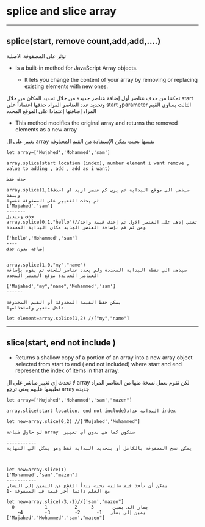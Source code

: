 # splice and slice array
-----
## splice(start, remove count,add,add,....)

تؤثر على المصفوفة الاصلية 

- Is a built-in method for JavaScript Array objects.

  - It lets you change the content of your array by removing or replacing existing elements with new ones.

 تمكننا من حذف عناصر أول إضافة عناصر جديدة من خلال تحديد المكان من خلال start
 وتحديد عدد العناصر المراد حذفها اعتماداَ على start
 وparameter الثالث يساوي القيم المراد إضافتها إعتمادا على الموقع المحدد 

  - This method modifies the original array and returns the removed elements as a new array

   تغيير على ال array نفسها 
  بحيث يمكن الإستفادة من القيم المحذوفة 


```
let array=['Mujahed','Mohammed','sam']

array.splice(start location (index), number element i want remove , value to adding , add , add as i want)

حذف فقط 

array.splice(1,1)سيذهب الى موقع البداية ثم يرى كم عنصر اريد ان احذف وينفذ
ثم يحذث التغيير على المصفوفة نفسها 
['Mujahed','sam']
-------
حذف وتبديل 
array.splice(0,1,"hello")//تعني إذهب على العنصر الاول ثم إحذف قيمة واحد ومن ثم قم بإضافة العنصر الجديد مكان البداية المحددة 

['hello','Mohammed','sam']
----
إضافة بدون حذف 


array.splice(1,0,"my","name")
سيذهب الى نقطة البداية المحددة ولم يحدد عناصر للحذف ثم يقوم بإضافة العناصر الجديدة موقع العنصر المحدد

['Mujahed',"my","name",'Mohammed','sam']
------

يمكن حفظ القيمة المحذوفة أو القيم المحذوفة 
داخل متغير واستخذامها

let element=array.splice(1,2) //["my","name"]

```

-----

## slice(start, end not include )

* Returns a shallow copy of a portion of an array into a new array object selected from start to end ( end not included) where start and end represent the index of items in that array.

لا تحدث إي تغيير مباشر على ال array 
لكن تقوم بعمل نسخة منها من العناصر المراد تطبيقها عليهم يعني ترجع array جديدة 

```
let array=['Mujahed','Mohammed','sam',"mazen"]

array.slice(start location, end not include)البداية عداد index

let new=array.slice(0,2) //['Mujahed','Mohammed']

لو حاول طباعة array  ستكون كما هي بدون أي تغيير 

-----------
يمكن نسخ المصفوفة بالكامل أو بتحديد البداية فقط وهو يمكل الى النهاية 



let new=array.slice(1)
['Mohammed','sam',"mazen"]
-----------
يمكن أن تأخذ قيم سالبة بحيث يبدأ القطع من اليمين إلى اليسار 
مع العلم دائماَ أخر قيمة في المصفوفة -1 

let new=array.slice(-3,-1)//['sam',"mazen"]
  0           1          2     3       يسار الى يمين 
    -4        -3         -2      -1   يمين إلى يسار
['Mujahed','Mohammed','sam',"mazen"]
```